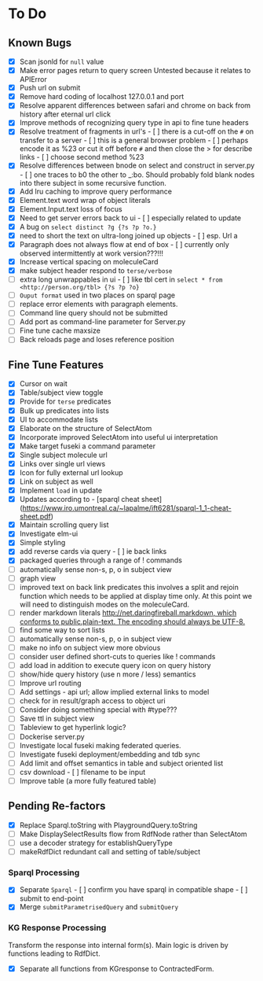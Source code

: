 # To Do

## Known Bugs

- [x] Scan jsonld for `null` value
- [x] Make error pages return to query screen Untested because it relates to APIError
- [x] Push url on submit
- [x] Remove hard coding of localhost 127.0.0.1 and port
- [x] Resolve apparent differences between safari and chrome on back from history after eternal url click
- [x] Improve methods of recognizing query type in api to fine tune headers
- [x] Resolve treatment of fragments in url's - [ ] there is a cut-off on the `#` on transfer to a server - [ ] this is a general browser problem - [ ] perhaps encode it as %23 or cut it off before `#` and then close the > for describe links - [ ] choose second method %23
- [x] Resolve differences between bnode on select and construct in server.py - [ ] one traces to b0 the other to \_:bo. Should probably fold blank nodes into there subject in some recursive function.
- [x] Add lru caching to improve query performance
- [x] Element.text word wrap of object literals
- [x] Element.Input.text loss of focus
- [x] Need to get server errors back to ui - [ ] especially related to update
- [x] A bug on `select distinct ?g {?s ?p ?o.}`
- [x] need to short the text on ultra-long joined up objects - [ ] esp. Url a
- [x] Paragraph does not always flow at end of box - [ ] currently only observed intermittently at work version???!!!
- [x] Increase vertical spacing on moleculeCard
- [x] make subject header respond to `terse/verbose`
- [ ] extra long unwrappables in ui - [ ] like tbl cert in `select * from <http://person.org/tbl> {?s ?p ?o}`
- [ ] `Ouput format` used in two places on sparql page
- [ ] replace error elements with paragraph elements.
- [ ] Command line query should not be submitted
- [ ] Add port as command-line parameter for Server.py
- [ ] Fine tune cache maxsize
- [ ] Back reloads page and loses reference position

## Fine Tune Features

- [x] Cursor on wait
- [x] Table/subject view toggle
- [x] Provide for `terse` predicates
- [x] Bulk up predicates into lists
- [x] UI to accommodate lists
- [x] Elaborate on the structure of SelectAtom
- [x] Incorporate improved SelectAtom into useful ui interpretation
- [x] Make target fuseki a command parameter
- [x] Single subject molecule url
- [x] Links over single url views
- [x] Icon for fully external url lookup
- [x] Link on subject as well
- [x] Implement `load` in update
- [x] Updates according to - [sparql cheat sheet] (<https://www.iro.umontreal.ca/~lapalme/ift6281/sparql-1_1-cheat-sheet.pdf>)
- [x] Maintain scrolling query list
- [x] Investigate elm-ui
- [x] Simple styling
- [x] add reverse cards via query - [ ] ie back links
- [x] packaged queries through a range of ! commands
- [ ] automatically sense non-s, p, o in subject view
- [ ] graph view
- [ ] improved text on back link predicates this involves a split and rejoin function which needs to be applied at display time only.  At this point we will need to distinguish modes on the moleculeCard.
- [ ] render markdown literals [http://net.daringfireball.markdown, which conforms to public.plain-text. The encoding should always be UTF-8.](https://daringfireball.net/linked/2011/08/05/markdown-uti)
- [ ] find some way to sort lists
- [ ] automatically sense non-s, p, o in subject view
- [ ] make no info on subject view more obvious
- [ ] consider user defined short-cuts to queries like ! commands
- [ ] add load in addition to execute query icon on query history
- [ ] show/hide query history (use n more / less) semantics
- [ ] Improve url routing
- [ ] Add settings - api url; allow implied external links to model
- [ ] check for in result/graph access to object uri
- [ ] Consider doing something special with #type???
- [ ] Save ttl in subject view
- [ ] Tableview to get hyperlink logic?
- [ ] Dockerise server.py
- [ ] Investigate local fuseki making federated queries.
- [ ] Investigate fuseki deployment/embedding and tdb sync
- [ ] Add limit and offset semantics in table and subject oriented list
- [ ] csv download - [ ] filename to be input
- [ ] Improve table (a more fully featured table)

## Pending Re-factors

- [x] Replace Sparql.toString with PlaygroundQuery.toString
- [ ] Make DisplaySelectResults flow from RdfNode rather than SelectAtom
- [ ] use a decoder strategy for establishQueryType
- [ ] makeRdfDict redundant call and setting of table/subject

### Sparql Processing

- [x] Separate `Sparql` - [ ] confirm you have sparql in compatible shape - [ ] submit to end-point
- [x] Merge `submitParametrisedQuery` and `submitQuery`

### KG Response Processing

Transform the response into internal form(s).  Main logic is driven by functions leading to RdfDict.

- [x] Separate all functions from KGresponse to ContractedForm.
